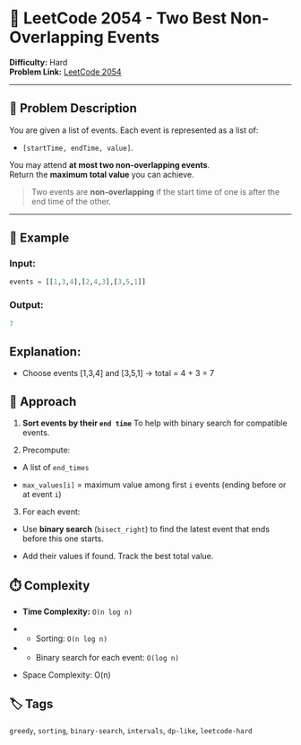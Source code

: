 # 🎯 LeetCode 2054 - Two Best Non-Overlapping Events

**Difficulty:** Hard  
**Problem Link:** [LeetCode 2054](https://leetcode.com/problems/two-best-non-overlapping-events/)

---

## 📘 Problem Description

You are given a list of events. Each event is represented as a list of:
- `[startTime, endTime, value]`.

You may attend **at most two non-overlapping events**.  
Return the **maximum total value** you can achieve.

> Two events are **non-overlapping** if the start time of one is after the end time of the other.

---

## 🧪 Example

### Input:
```python
events = [[1,3,4],[2,4,3],[3,5,1]]
```

### Output:
```python
7
```

## Explanation:

- Choose events [1,3,4] and [3,5,1] → total = 4 + 3 = 7

## 🚀 Approach

1. **Sort events by their `end time`**
To help with binary search for compatible events.

2. Precompute:
- A list of `end_times`

- `max_values[i]` = maximum value among first `i` events (ending before or at event `i`)

3. For each event:
- Use **binary search** (`bisect_right`) to find the latest event that ends before this one starts.

- Add their values if found. Track the best total value.

## ⏱️ Complexity

- **Time Complexity:** `O(n log n)`

- - Sorting: `O(n log n)`

- - Binary search for each event: `O(log n)`

- Space Complexity: O(n)

## 🏷️ Tags

`greedy`, `sorting`, `binary-search`, `intervals`, `dp-like`, `leetcode-hard`